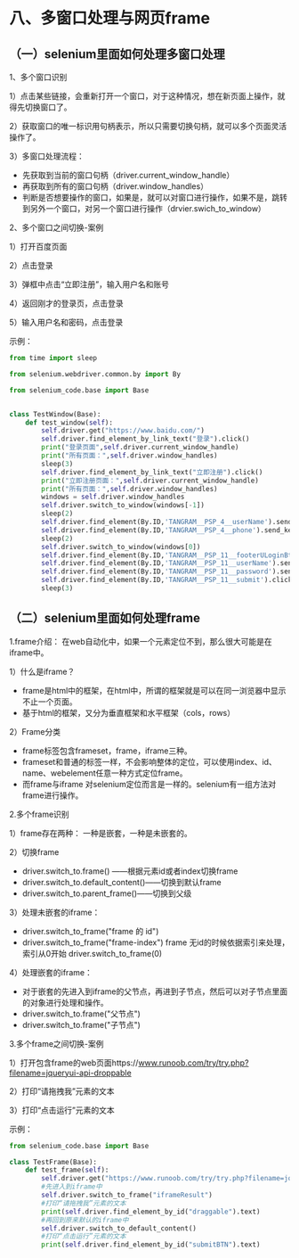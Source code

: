 # 八、多窗口处理与网页frame
## （一）selenium里面如何处理多窗口处理
1、多个窗口识别

1）点击某些链接，会重新打开一个窗口，对于这种情况，想在新页面上操作，就得先切换窗口了。

2）获取窗口的唯一标识用句柄表示，所以只需要切换句柄，就可以多个页面灵活操作了。

3）多窗口处理流程：
- 先获取到当前的窗口句柄（driver.current_window_handle）
- 再获取到所有的窗口句柄（driver.window_handles）
- 判断是否想要操作的窗口，如果是，就可以对窗口进行操作，如果不是，跳转到另外一个窗口，对另一个窗口进行操作（drvier.swich_to_window）

2、多个窗口之间切换-案例

1）打开百度页面

2）点击登录

3）弹框中点击“立即注册”，输入用户名和账号

4）返回刚才的登录页，点击登录

5）输入用户名和密码，点击登录

示例：
```python
from time import sleep

from selenium.webdriver.common.by import By

from selenium_code.base import Base


class TestWindow(Base):
    def test_window(self):
        self.driver.get("https://www.baidu.com/")
        self.driver.find_element_by_link_text("登录").click()
        print("登录页面",self.driver.current_window_handle)
        print("所有页面：",self.driver.window_handles)
        sleep(3)
        self.driver.find_element_by_link_text("立即注册").click()
        print("立即注册页面：",self.driver.current_window_handle)
        print("所有页面：",self.driver.window_handles)
        windows = self.driver.window_handles
        self.driver.switch_to_window(windows[-1])
        sleep(2)
        self.driver.find_element(By.ID,'TANGRAM__PSP_4__userName').send_keys("aaaaa")
        self.driver.find_element(By.ID,'TANGRAM__PSP_4__phone').send_keys("18900389202")
        sleep(2)
        self.driver.switch_to_window(windows[0])
        self.driver.find_element(By.ID,'TANGRAM__PSP_11__footerULoginBtn').click()
        self.driver.find_element(By.ID,'TANGRAM__PSP_11__userName').send_keys("dddd")
        self.driver.find_element(By.ID,'TANGRAM__PSP_11__password').send_keys("234345")
        self.driver.find_element(By.ID,'TANGRAM__PSP_11__submit').click()
        sleep(3)
```

## （二）selenium里面如何处理frame
1.frame介绍：
在web自动化中，如果一个元素定位不到，那么很大可能是在iframe中。

1）什么是iframe？
- frame是html中的框架，在html中，所谓的框架就是可以在同一浏览器中显示不止一个页面。
- 基于html的框架，又分为垂直框架和水平框架（cols，rows）

2）Frame分类
- frame标签包含frameset，frame，iframe三种。
- frameset和普通的标签一样，不会影响整体的定位，可以使用index、id、name、webelement任意一种方式定位frame。
- 而frame与iframe 对selenium定位而言是一样的。selenium有一组方法对frame进行操作。

2.多个frame识别

1）frame存在两种：
一种是嵌套，一种是未嵌套的。

2）切换frame
- driver.switch_to.frame() ——根据元素id或者index切换frame
- driver.switch_to.default_content()——切换到默认frame
- driver.switch_to.parent_frame()——切换到父级

3）处理未嵌套的iframe：
- driver.switch_to_frame("frame 的 id")
- driver.switch_to_frame("frame-index") frame 无id的时候依据索引来处理，索引从0开始 driver.switch_to_frame(0)

4）处理嵌套的iframe：
- 对于嵌套的先进入到iframe的父节点，再进到子节点，然后可以对子节点里面的对象进行处理和操作。
- driver.switch_to.frame("父节点")
- driver.switch_to.frame("子节点")

3.多个frame之间切换-案例

1）打开包含frame的web页面https://www.runoob.com/try/try.php?filename=jqueryui-api-droppable

2）打印“请拖拽我”元素的文本

3）打印“点击运行”元素的文本

示例：
```python
from selenium_code.base import Base

class TestFrame(Base):
    def test_frame(self):
        self.driver.get("https://www.runoob.com/try/try.php?filename=jqueryui-api-droppable")
        #先进入到iframe中
        self.driver.switch_to_frame("iframeResult")
        #打印“请拖拽我”元素的文本
        print(self.driver.find_element_by_id("draggable").text)
        #再回到原来默认的iframe中
        self.driver.switch_to_default_content()
        #打印“点击运行”元素的文本
        print(self.driver.find_element_by_id("submitBTN").text)

```
